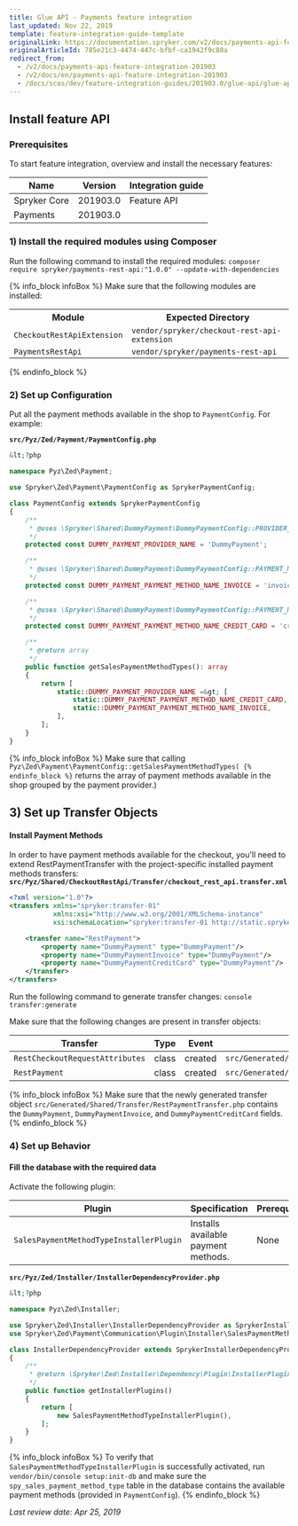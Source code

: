 ```yaml
---
title: Glue API - Payments feature integration
last_updated: Nov 22, 2019
template: feature-integration-guide-template
originalLink: https://documentation.spryker.com/v2/docs/payments-api-feature-integration-201903
originalArticleId: 785e21c3-4474-447c-bfbf-ca1942f9c80a
redirect_from:
  - /v2/docs/payments-api-feature-integration-201903
  - /v2/docs/en/payments-api-feature-integration-201903
  - /docs/scos/dev/feature-integration-guides/201903.0/glue-api/glue-api-payments-feature-integration.html
---
```


## Install feature API
### Prerequisites
To start feature integration, overview and install the necessary features:


| Name |  Version|Integration guide  |
| --- | --- | --- |
|  Spryker Core| 201903.0 | Feature API |
| Payments | 201903.0 |  |

### 1)  Install the required modules using Composer
Run the following command to install the required modules:
`composer require spryker/payments-rest-api:"1.0.0" --update-with-dependencies`

{% info_block infoBox %}
Make sure that the following modules are installed:<br><table><th>Module</th><th>Expected Directory</th><tr><td>`CheckoutRestApiExtension`</td><td>`vendor/spryker/checkout-rest-api-extension`</td></tr><tr><td>`PaymentsRestApi`</td><td>`vendor/spryker/payments-rest-api`</td></tr><tr></tr></table>
{% endinfo_block %}

### 2) Set up Configuration
Put all the payment methods available in the shop to `PaymentConfig`. For example:

**`src/Pyz/Zed/Payment/PaymentConfig.php`**
```php
&lt;?php

namespace Pyz\Zed\Payment;

use Spryker\Zed\Payment\PaymentConfig as SprykerPaymentConfig;

class PaymentConfig extends SprykerPaymentConfig
{
    /**
     * @uses \Spryker\Shared\DummyPayment\DummyPaymentConfig::PROVIDER_NAME
     */
    protected const DUMMY_PAYMENT_PROVIDER_NAME = 'DummyPayment';

    /**
     * @uses \Spryker\Shared\DummyPayment\DummyPaymentConfig::PAYMENT_METHOD_NAME_INVOICE
     */
    protected const DUMMY_PAYMENT_PAYMENT_METHOD_NAME_INVOICE = 'invoice';

    /**
     * @uses \Spryker\Shared\DummyPayment\DummyPaymentConfig::PAYMENT_METHOD_NAME_CREDIT_CARD
     */
    protected const DUMMY_PAYMENT_PAYMENT_METHOD_NAME_CREDIT_CARD = 'credit card';

    /**
     * @return array
     */
    public function getSalesPaymentMethodTypes(): array
    {
        return [
            static::DUMMY_PAYMENT_PROVIDER_NAME =&gt; [
                static::DUMMY_PAYMENT_PAYMENT_METHOD_NAME_CREDIT_CARD,
                static::DUMMY_PAYMENT_PAYMENT_METHOD_NAME_INVOICE,
            ],
        ];
    }
}
```
{% info_block infoBox %}
Make sure that calling `Pyz\Zed\Payment\PaymentConfig::getSalesPaymentMethodTypes(
{% endinfo_block %}` returns the array of payment methods available in the shop grouped by the payment provider.)

## 3) Set up Transfer Objects
#### Install Payment Methods
In order to have payment methods available for the checkout, you'll need to extend RestPaymentTransfer with the project-specific installed payment methods transfers:
**`src/Pyz/Shared/CheckoutRestApi/Transfer/checkout_rest_api.transfer.xml`**
```xml
<?xml version="1.0"?>
<transfers xmlns="spryker:transfer-01"
           xmlns:xsi="http://www.w3.org/2001/XMLSchema-instance"
           xsi:schemaLocation="spryker:transfer-01 http://static.spryker.com/transfer-01.xsd">

    <transfer name="RestPayment">
        <property name="DummyPayment" type="DummyPayment"/>
        <property name="DummyPaymentInvoice" type="DummyPayment"/>
        <property name="DummyPaymentCreditCard" type="DummyPayment"/>
    </transfer>
</transfers>
```

Run the following command to generate transfer changes:
`console transfer:generate`

Make sure that the following changes are present in transfer objects:

| Transfer | Type | Event | Path |
| --- | --- | --- | --- |
| `RestCheckoutRequestAttributes` | class |created  | `src/Generated/Shared/Transfer/RestCheckoutRequestAttributesTransfer.php` |
| `RestPayment` | class | created | `src/Generated/Shared/Transfer/RestPaymentTransfer.php` |

{% info_block infoBox %}
Make sure that the newly generated transfer object `src/Generated/Shared/Transfer/RestPaymentTransfer.php` contains the `DummyPayment`, `DummyPaymentInvoice`, and `DummyPaymentCreditCard` fields.
{% endinfo_block %}

### 4) Set up Behavior
#### Fill the database with the required data
Activate the following plugin:

| Plugin |Specification  | Prerequisites | Namespace |
| --- | --- | --- | --- |
| `SalesPaymentMethodTypeInstallerPlugin` | 	Installs available payment methods. | None | `Spryker\Zed\Payment\Communication\Plugin\Installer` |

**`src/Pyz/Zed/Installer/InstallerDependencyProvider.php`**
```php
&lt;?php

namespace Pyz\Zed\Installer;

use Spryker\Zed\Installer\InstallerDependencyProvider as SprykerInstallerDependencyProvider;
use Spryker\Zed\Payment\Communication\Plugin\Installer\SalesPaymentMethodTypeInstallerPlugin;

class InstallerDependencyProvider extends SprykerInstallerDependencyProvider
{
    /**
     * @return \Spryker\Zed\Installer\Dependency\Plugin\InstallerPluginInterface[]
     */
    public function getInstallerPlugins()
    {
        return [
            new SalesPaymentMethodTypeInstallerPlugin(),
        ];
    }
}
```

{% info_block infoBox %}
To verify that `SalesPaymentMethodTypeInstallerPlugin` is successfully activated, run `vendor/bin/console setup:init-db` and make sure the `spy_sales_payment_method_type` table in the database contains the available payment methods (provided in `PaymentConfig`).
{% endinfo_block %}

_Last review date: Apr 25, 2019_ <!-- by Eugenia Poidenko and Dmitry Beirak -->
